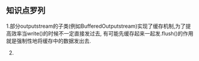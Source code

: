 ## 知识点罗列
1.部分outputstream的子类(例如BufferedOutputstream)实现了缓存机制,为了提高效率当write()的时候不一定直接发过去,
有可能先缓存起来一起发.flush()的作用就是强制性地将缓存中的数据发出去.

2.